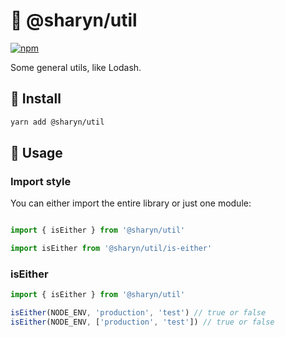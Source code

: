 # 🌹 @sharyn/util

[![npm](https://img.shields.io/npm/v/@sharyn/util.svg)](https://www.npmjs.com/package/@sharyn/util)

Some general utils, like Lodash.

## 🌹 Install

```bash
yarn add @sharyn/util
```

## 🌹 Usage

### Import style

You can either import the entire library or just one module:

```js

import { isEither } from '@sharyn/util'

import isEither from '@sharyn/util/is-either'
```

### isEither

```js
import { isEither } from '@sharyn/util'

isEither(NODE_ENV, 'production', 'test') // true or false
isEither(NODE_ENV, ['production', 'test']) // true or false
```
